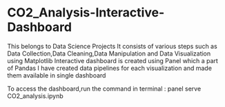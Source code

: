 # CO2_Analysis-Interactive-Dashboard

This belongs to Data Science Projects
It consists of various steps such as Data Collection,Data Cleaning,Data Manipulation and Data Visualization using Matplotlib
Interactive dashboard is created using Panel which a part of Pandas
I have created data pipelines for each visualization and made them available in single dashboard

To access the dashboard,run the command in terminal : panel serve CO2_analysis.ipynb
